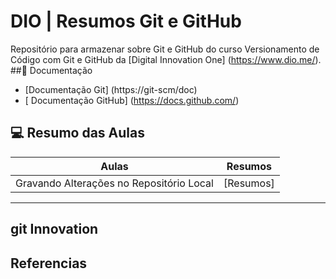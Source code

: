
# DIO | Resumos Git e GitHub

Repositório para armazenar sobre Git e GitHub do curso Versionamento de Código com Git e GitHub da  [Digital Innovation One] (https://www.dio.me/).
##🔨 Documentação
- [Documentação Git] (https://git-scm/doc)
- [ Documentação GitHub] (https://docs.github.com/)

## 💻 Resumo das Aulas
| Aulas | Resumos |
|-------|---------|
| Gravando Alterações no Repositório Local | [Resumos]

----
git Innovation
----
## Referencias